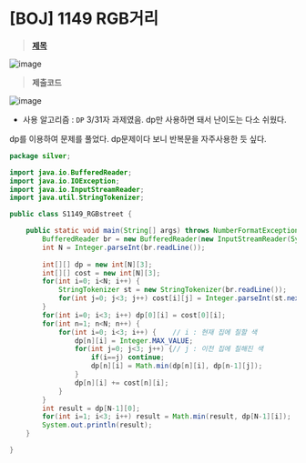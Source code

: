 # [BOJ] 1149 RGB거리
> **[제목](https://www.acmicpc.net/problem/1149)**
> 
![image](https://user-images.githubusercontent.com/80896077/174918869-24583788-df67-480d-83dd-3ad7cfa2a6ff.png)

> **제출코드**

![image](https://user-images.githubusercontent.com/80896077/174918884-79ab69c2-64f2-48a5-9bf0-a08936909efe.png)

- 사용 알고리즘 : `DP`
3/31자 과제였음. dp만 사용하면 돼서 난이도는 다소 쉬웠다.

dp를 이용하여 문제를 풀었다. dp문제이다 보니 반복문을 자주사용한 듯 싶다.

```java
package silver;

import java.io.BufferedReader;
import java.io.IOException;
import java.io.InputStreamReader;
import java.util.StringTokenizer;

public class S1149_RGBstreet {

	public static void main(String[] args) throws NumberFormatException, IOException {
		BufferedReader br = new BufferedReader(new InputStreamReader(System.in));
		int N = Integer.parseInt(br.readLine());
		
		int[][] dp = new int[N][3];
		int[][] cost = new int[N][3];
		for(int i=0; i<N; i++) {
			StringTokenizer st = new StringTokenizer(br.readLine());
			for(int j=0; j<3; j++) cost[i][j] = Integer.parseInt(st.nextToken());
		}
		for(int i=0; i<3; i++) dp[0][i] = cost[0][i];
		for(int n=1; n<N; n++) {
			for(int i=0; i<3; i++) {	// i : 현재 집에 칠할 색
				dp[n][i] = Integer.MAX_VALUE;
				for(int j=0; j<3; j++) {// j : 이전 집에 칠해진 색
					if(i==j) continue;
					dp[n][i] = Math.min(dp[n][i], dp[n-1][j]);
				}
				dp[n][i] += cost[n][i];
			}
		}
		int result = dp[N-1][0];
		for(int i=1; i<3; i++) result = Math.min(result, dp[N-1][i]);
		System.out.println(result);
	}

}
```
